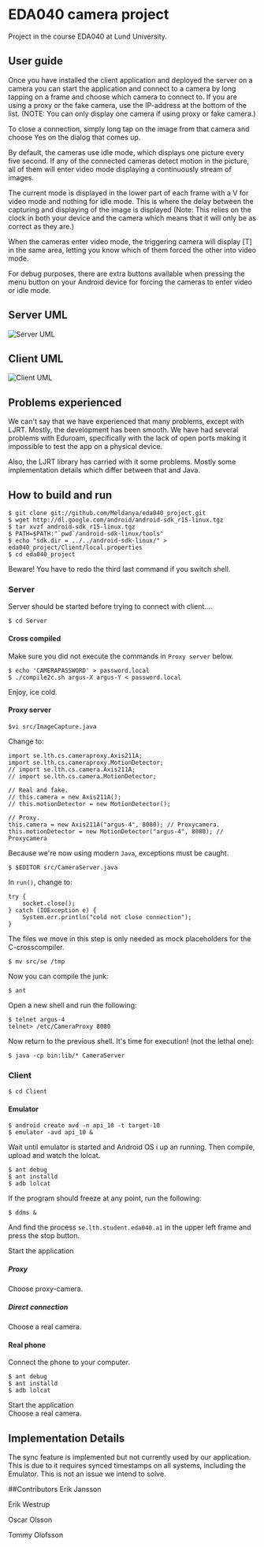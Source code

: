 # EDA040 camera project
 
Project in the course EDA040 at Lund University.

## User guide
Once you have installed the client application and deployed the server
on a camera you can start the application and connect to a camera by
long tapping on a frame and choose which camera to connect to. If you
are using a proxy or the fake camera, use the IP-address at the bottom
of the list. (NOTE: You can only display one camera if using proxy or
fake camera.)

To close a connection, simply long tap on the image from that camera and
choose Yes on the dialog that comes up.

By default, the cameras use idle mode, which displays one picture every
five second. If any of the connected cameras detect motion in the picture, all of
them will enter video mode displaying a continuously stream of images.

The current mode is displayed in the lower part of each frame with a V
for video mode and nothing for idle mode. This is where the delay
between the capturing and displaying of the image is displayed (Note:
This relies on the clock in both your device and the camera which means
that it will only be as correct as they are.)

When the cameras enter video mode, the triggering camera will display
[T] in the same area, letting you know which of them forced the other
into video mode.

For debug purposes, there are extra buttons available when pressing the
menu button on your Android device for forcing the cameras to enter
video or idle mode.

## Server UML
![Server UML](https://github.com/Meldanya/eda040_project/raw/master/doc/uml_server.png)
## Client UML
![Client UML](https://github.com/Meldanya/eda040_project/raw/master/doc/uml_client.png)

## Problems experienced
We can't say that we have experienced that many problems, except with LJRT.
Mostly, the development has been smooth. We have had several problems with
Eduroam, specifically with the lack of open ports making it impossible to test the
app on a physical device.

Also, the LJRT library has carried with it some problems. Mostly some implementation
details which differ between that and Java.


## How to build and run
	$ git clone git://github.com/Meldanya/eda040_project.git
	$ wget http://dl.google.com/android/android-sdk_r15-linux.tgz
	$ tar xvzf android-sdk_r15-linux.tgz
	$ PATH=$PATH:"`pwd`/android-sdk-linux/tools"
	$ echo "sdk.dir = ../../android-sdk-linux/" > eda040_project/Client/local.properties
	$ cd eda040_project

Beware! You have to redo the third last command if you switch shell.
### Server
Server should be started before trying to connect with client....

	$ cd Server

#### Cross compiled
Make sure you did not execute the commands in `Proxy server` below.

	$ echo 'CAMERAPASSWORD' > password.local
	$ ./compile2c.sh argus-X argus-Y < password.local

Enjoy, ice cold.

#### Proxy server
	$vi src/ImageCapture.java

Change to:

	import se.lth.cs.cameraproxy.Axis211A;
	import se.lth.cs.cameraproxy.MotionDetector;
	// import se.lth.cs.camera.Axis211A;
	// import se.lth.cs.camera.MotionDetector;

	// Real and fake.
	// this.camera = new Axis211A(); 
	// this.motionDetector = new MotionDetector();

	// Proxy.
	this.camera = new Axis211A("argus-4", 8080); // Proxycamera.
	this.motionDetector = new MotionDetector("argus-4", 8080); // Proxycamera

Because we're now using modern `Java`, exceptions must be caught.

	$ $EDITOR src/CameraServer.java

In `run()`, change to:

	try {
		socket.close();
	} catch (IOException e) {
		System.err.println("cold not close connection");
	}	

The files we move in this step is only needed as mock placeholders for
the C-crosscompiler.

	$ mv src/se /tmp

Now you can compile the junk:

	$ ant

Open a new shell and run the following:

	$ telnet argus-4
	telnet> /etc/CameraProxy 8080

Now return to the previous shell. It's time for execution! (not the lethal one):

	$ java -cp bin:lib/* CameraServer

### Client
	$ cd Client

#### Emulator
	$ android create avd -n api_10 -t target-10
	$ emulator -avd api_10 &

Wait until emulator is started and Android OS i up an running. Then compile, upload and watch the lolcat.

	$ ant debug
	$ ant installd
	$ adb lolcat

If the program should freeze at any point, run the following:

	$ ddms &

And find the process `se.lth.student.eda040.a1` in the upper left frame
and press the stop button.

Start the application	

##### Proxy
Choose proxy-camera.

##### Direct connection
Choose a real camera.
	
#### Real phone
Connect the phone to your computer.

	$ ant debug
	$ ant installd
	$ adb lolcat

Start the application	
Choose a real camera.

## Implementation Details

The sync feature is implemented but not currently used by our application. This is due to it requires synced timestamps on all systems, including the Emulator. This is not an issue we intend to solve.

##Contributors
Erik Jansson

Erik Westrup

Oscar Olsson

Tommy Olofsson
